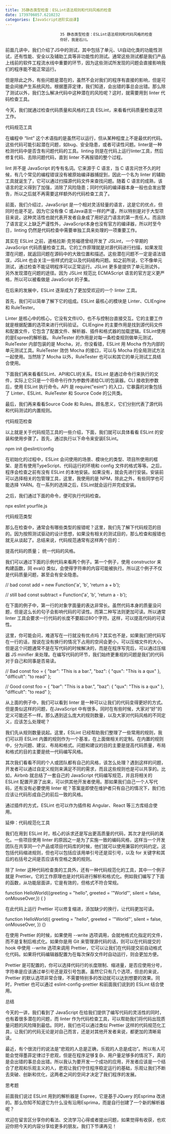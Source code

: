 ```yaml
---
title: 35静态类型检查：ESLint语法规则和代码风格的检查
date: 1739706057.6210232
categories: [JavaScript进阶实战课]
---
```

                            35 静态类型检查：ESLint语法规则和代码风格的检查
                            你好，我是石川。

前面几讲中，我们介绍了JS中的测试，其中包括了单元、UI自动化类的功能性测试，还有性能、安全以及辅助工具等非功能性的测试。通常这些测试都是我们产品上线前的软件工程流水线中重要的环节，因为这些测试所发现的问题会直接影响我们的程序能不能正常运行。

但是除此之外，有些问题是潜在的，虽然不会对我们的程序有直接的影响，但是可能会间接产生系统风险。根据墨菲定律，我们知道，会出错的事总会出错。那么除了测试以外，我们怎么解决代码中这种潜在的风险呢？这时，就需要用到 linter 代码检查工具。

今天，我们就通过检查代码质量和风格的工具 ESLint，来看看代码质量检查这项工作。

代码规范工具

在编程中 “lint” 这个术语指的是虽然可以运行，但从某种程度上不是最优的代码。这些代码可能引起潜在问题，如bug、安全隐患，或者可读性问题。linter是一种检测代码中是否含有问题代码的工具。linting 则是在代码上运行linter工具，然后修复代码、去除问题代码，直到 linter 不再报错的整个过程。

lint 并不是 JavaScript 的专有名词。它来源于 C 语言，当 C 语言问世不久的时候，有几个常见的编程错误没有被原始编译器捕捉到，因此一个名为 linter 的辅助工具就诞生了，它可以通过扫描源代码文件来查找问题。随着 C 语言的成熟，该语言的定义得到了加强，消除了风险隐患；同时代码的编译器本身一般也会发出警告，所以之后就不再需要这样额外的代码检查工具了。

前面，我们介绍过，JavaScript 是一个相对灵活轻量的语言，这是它的优点，但同时也是不足。因为它没有像 C 或Java语言一样的严谨，所以特别是对于大型项目来说，这种灵活性也就代表开发者自身成了用好这门语言的第一责任人。而且除了语言定义上缺乏严谨性外，JavaScript本身也没有官方的编译器，所以时至今日，linting 仍然是代码检查中需要单独工具来处理的一项重要工作。

其实在 ESLint 之前，道格拉斯·克劳福德曾经开发了 JSLint，一个早期的 JavaScript 代码质量检查工具。它的工作原理就是对源代码进行扫描，如果发现潜在问题，就返回问题在源码中的大致位置和描述。这些潜在问题不一定是语法错误，JSLint 也会关注一些样式约定以及代码结构问题。如之前所说，它不像单元测试，通过检查不能证明程序可以正常运行。JSLint 更多是提供了单元测试外，另外发现潜在问题的途径。因为 JSLint 规范比 ECMAScript 语言的官方定义更严格，所以可以被看做是 JavaScript 的子集。

在后来的发展中，ESLint 逐渐成为了更加受欢迎的一个 linter 工具。

首先，我们可以简单了解下它的组成。ESLint 最核心的模块是 Linter、CLIEngine 和 RuleTester。


Linter 是核心中的核心，它没有文件I/O，也不与控制台直接交互。它的主要工作就是根据配置的选项来进行代码验证。
CLIEngine 的主要作用是找到源代码文件和配置文件，它包含了配置文件、解析器、插件和格式器的加载逻辑。ESLint使用的是Espree的解析器。
RuleTester 的作用是对每一条检查规则做单元测试，RuleTester 内部包装的是 Mocha，对，你没看错，ESLint 用 Mocha 作为内部的单元测试工具。RuleTester 效仿 Mocha 的接口，可以与 Mocha 的全局测试方法一起使用。当然除了 Mocha 以外，RuleTester 也可以和其它的单元测试工具结合使用。




下面我们再来看看ESLint、API和CLI的关系。ESLint 是通过命令行来执行的文件，实际上它只是一个将命令行作为参数传递给CLI的包装器。CLI 接收到参数后，使用 ESLint 执行命令。API 是 require("esint") 的入口，它暴露的对象包括了 Linter、ESLint、RuleTester 和 Source Code 的公共类。

最后，我们再来看看Source Code 和 Rules。顾名思义，它们分别代表了源代码和代码测试的内置规则。

代码规范检查

以上就是关于代码规范工具的一些介绍，下面，我们就可以具体看看 ESLint 的安装和使用步骤了。首先，通过执行以下命令来安装ESLint。

npm init @eslint/config


在初始化的过程中，ESLint 会问使用的场景、模块化的类型、项目所使用的框架、是否有使用TypeScript、代码运行的环境和 config 文件的格式等等。之后，程序会检查之前有没有 ESLint 的本地安装。如果没有，就会先进行安装。安装前可以选择相关的包管理工具，这里，我使用的是 NPM，除此之外，有些同学也可能选择 YARN。在一系列的选择之后，ESLint就会运行并完成安装。



之后，我们通过下面的命令，便可执行代码检查。

npx eslint yourfile.js


代码规范类型

那么在检查中，通常会有哪些类型的报错呢？这里，我们先了解下代码规范的目的。因为按照测试驱动的设计思想，如果没有相关的测试目的，那么检查和报错也就无从谈起了。总结来说，代码规范通常有这样两个目的：


提高代码的质量；
统一代码的风格。


我们可以通过下面的示例代码来看两个例子。第一个例子，使用 constructor 来构建函数，同 eval() 类似，会使得字符串的内容可能被执行。所以这个例子不仅是代码质量问题，甚至会有安全隐患。

// bad
const add = new Function('a', 'b', 'return a + b');

// still bad
const subtract = Function('a', 'b', 'return a - b');


在下面的例子中，第一行的对象字面量的表达非常长。虽然代码本身的质量没问题，但是这么长的句子会影响代码的可读性。而第二种写法则更加可读。所以通常 linter 工具会要求一行代码的长度不要超过80个字符。这样，可以提高代码的可读性。

这里，你可能会问，难道写在一行就没有优点吗？其实也不是，如果我们把代码写在一行的话，按说在没有换行的情况下占用的空间会更小，可以压缩文件的大小。但是这个问题通常不是在写代码的时候解决的，而是在程序写完后，可以通过压缩器 JS minifier 来处理。在编写代码的环节，我们始终更重视的问题是我们的代码对于自己和同事是否易读。

// Bad 
const foo = { "bar": "This is a bar.", "baz": { "qux": "This is a qux" }, "difficult": "to read" }; 

// Good
const foo = {
  "bar": "This is a bar.", 
  "baz": { "qux": "This is a qux" }, 
  "difficult": "to read" 
}; 


从上面的例子中，我们可以看到 linter 是一种可以让我们的代码变得更好的方式。但是类似这样的问题，在JavaScript 中有很多。同时在有些时候，大家对“好”的定义可能还不一样。那么遇到这么庞大的规则数量，以及大家对代码风格的不同定义，应该怎么处理呢？

我们先从规则数量说起。这里，ESLint 已经帮助我们整理了一些常用的规则，我们可以将 ESLint 内置的规则作为一个基准，在上面做相关的定制。在内置的规则中，分为问题、建议、布局和格式。问题和建议的目的主要是提高代码质量，布局和格式的目的主要是统一代码编写风格。

其次我们看看不同的个人或团队都有自己的风格，该怎么处理？遇到这样的问题，开发者可以通过自定义规则来满足不同的需求，而且这些规则也是可以共享的。比如，Airbnb 就总结了一套自己的 JavaScript 代码编写规范，并且将相关的 ESLint 配置开源了出来，可以供其他开发者使用。那如果我们自己一个人写代码，还有没有必要使用 linter 呢？答案是即使在维护者只有自己的情况下，我们也应该让代码形成自己的前后一致的风格。

通过插件的方式，ESLint 也可以作为插件和 Angular、React 等三方库结合使用。

延伸：代码规范化工具

我们在用到 ESLint 时，核心的诉求还是写出更高质量的代码，其次才是代码的美化。一些项目使用 linter 的原因之一是为了实施一致的编码风格，这样当一个开发团队在共享同一个产品或项目代码库的时候，他们就可以使用兼容的代码约定。这包括代码缩进规则，但也可以包括应该用单引号还是双引号，以及 for 关键字和其后的右括号之间是否应该有空格之类的规则。

除了 linter 这种代码检查类的工具外，还有一种代码规范化的工具，其中一个例子就是 Prettier。它的工作原理也是对代码进行解析和格式化。例如我们编写了下面的函数，从功能层面讲，它是有效的，但格式不符合常规。

function HelloWorld({greeting = "hello", greeted = '"World"', silent = false, onMouseOver,}) {
}


在此代码上运行 Prettier 可以修复缩进，添加缺少的换行，让代码更加可读。

function HelloWorld({
  greeting = "hello",
  greeted = '"World"',
  silent = false,
  onMouseOver,
}) {}


在使用 Prettier 的时候，如果使用 --write 选项调用，会就地格式化指定的文件，而不是复制后格式化。如果你是用 Git 来管理源代码的话，则可以在代码提交的 hook 中使用 --write 选项来调用 Prettier，它可以让我们在代码提交前自动格式化代码。如果将代码编辑器配置为在每次保存文件时自动运行，则会更加方便。



Prettier 是可配置的，你可以选择代码行的长度限制、缩进量，是否应使用分号，字符串是应该通过单引号还是双引号包裹。虽然它只有几个选项，但总的来说，Prettier 的默认选项非常合理，不需要特别多的改动就可以达到想要的效果。同时，Prettier 也可以通过 eslint-config-prettier 和前面我们说到的 ESLint 结合使用。

总结

今天的一讲，我们看到了 JavaScript 在给我们提供了编写代码的灵活性的同时，也有着很多潜在的问题，而 linter 作为代码检查工具，可以帮助我们将代码出现质量问题的风险降到最低。同时，我们也可以通过类似 Prettier 这样的代码规范化工具，让我们的代码无论是对自己而言，还是对其他开发者来说，都更加的清晰易读。

最近，有个很流行的说法是“悲观的人总是正确，乐观的人总是成功”。所以有人可能会觉得墨菲定律过于悲观，但是在程序足够复杂、用户量足够多的情况下，真的是会出错的事总会出错。所以我认为要开发一个成功的应用，开发者应该是一个结合了悲观和乐观主义的人，悲观让我们守住程序稳定运行的基础，乐观让我们不断去突破、创新和优化，这两者之间的空间才决定了我们程序的发展。

思考题

前面我们说过 ESLint 用到的解析器是 Espree，它是基于JQuery 的Esprima 改进的。那么你知不知道它为什么没有沿用Esprima，而是自行创建了一个新的解析器呢？

欢迎在留言区分享你的看法、交流学习心得或者提出问题，如果觉得有收获，也欢迎你把今天的内容分享给更多的朋友。我们下节课再见！

                        
                        
                            